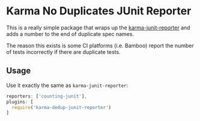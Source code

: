 # Karma No Duplicates JUnit Reporter

This is a really simple package that wraps up the [karma-junit-reporter](https://github.com/karma-runner/karma-junit-reporter) and adds a number to the end of duplicate spec names.

The reason this exists is some CI platforms (i.e. Bamboo) report the number of tests incorrectly if there are duplicate tests.

## Usage

Use it exactly the same as `karma-junit-reporter`:

```javascript
reporters: ['counting-junit'],
plugins: [
  require('karma-dedup-junit-reporter')
]
```

